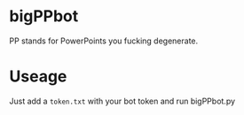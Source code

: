 # bigPPbot
PP stands for PowerPoints you fucking degenerate.

# Useage
Just add a `token.txt` with your bot token and run bigPPbot.py
